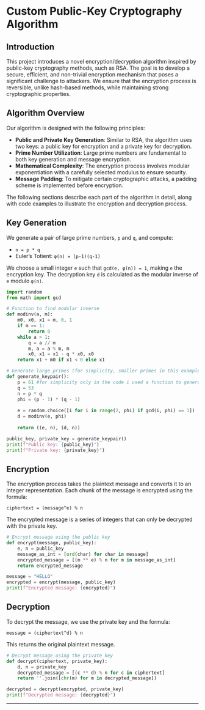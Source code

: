 # Custom Public-Key Cryptography Algorithm

## Introduction

This project introduces a novel encryption/decryption algorithm inspired by public-key cryptography methods, such as RSA. The goal is to develop a secure, efficient, and non-trivial encryption mechanism that poses a significant challenge to attackers. We ensure that the encryption process is reversible, unlike hash-based methods, while maintaining strong cryptographic properties.

## Algorithm Overview

Our algorithm is designed with the following principles:
- **Public and Private Key Generation**: Similar to RSA, the algorithm uses two keys: a public key for encryption and a private key for decryption.
- **Prime Number Utilization**: Large prime numbers are fundamental to both key generation and message encryption.
- **Mathematical Complexity**: The encryption process involves modular exponentiation with a carefully selected modulus to ensure security.
- **Message Padding**: To mitigate certain cryptographic attacks, a padding scheme is implemented before encryption.

The following sections describe each part of the algorithm in detail, along with code examples to illustrate the encryption and decryption process.

## Key Generation

We generate a pair of large prime numbers, `p` and `q`, and compute:
- `n = p * q`
- Euler’s Totient: `φ(n) = (p-1)(q-1)`

We choose a small integer `e` such that `gcd(e, φ(n)) = 1`, making `e` the encryption key. The decryption key `d` is calculated as the modular inverse of `e` modulo `φ(n)`.

```python
import random
from math import gcd

# Function to find modular inverse
def modinv(a, m):
    m0, x0, x1 = m, 0, 1
    if m == 1:
        return 0
    while a > 1:
        q = a // m
        m, a = a % m, m
        x0, x1 = x1 - q * x0, x0
    return x1 + m0 if x1 < 0 else x1

# Generate large primes (for simplicity, smaller primes in this example)
def generate_keypair():
    p = 61 #for simplicity only in the code i used a function to generate large prime numbers
    q = 53
    n = p * q
    phi = (p - 1) * (q - 1)
    
    e = random.choice([i for i in range(2, phi) if gcd(i, phi) == 1])
    d = modinv(e, phi)
    
    return ((e, n), (d, n))

public_key, private_key = generate_keypair()
print(f"Public key: {public_key}")
print(f"Private key: {private_key}")
```

## Encryption

The encryption process takes the plaintext message and converts it to an integer representation. Each chunk of the message is encrypted using the formula:

```
ciphertext = (message^e) % n
```

The encrypted message is a series of integers that can only be decrypted with the private key.

```python
# Encrypt message using the public key
def encrypt(message, public_key):
    e, n = public_key
    message_as_int = [ord(char) for char in message]
    encrypted_message = [(m ** e) % n for m in message_as_int]
    return encrypted_message

message = "HELLO"
encrypted = encrypt(message, public_key)
print(f"Encrypted message: {encrypted}")
```

## Decryption

To decrypt the message, we use the private key and the formula:

```
message = (ciphertext^d) % n
```

This returns the original plaintext message.

```python
# Decrypt message using the private key
def decrypt(ciphertext, private_key):
    d, n = private_key
    decrypted_message = [(c ** d) % n for c in ciphertext]
    return ''.join([chr(m) for m in decrypted_message])

decrypted = decrypt(encrypted, private_key)
print(f"Decrypted message: {decrypted}")
```

---
